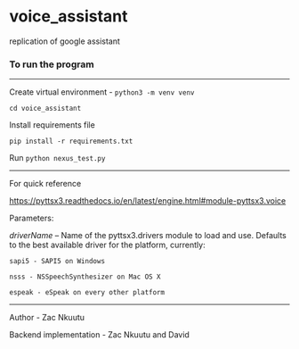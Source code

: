 # voice_assistant
replication of google assistant

### To run the program
----
Create virtual environment -
```python3 -m venv venv```

```cd voice_assistant```

Install requirements file

```pip install -r requirements.txt```

Run  ```python nexus_test.py ```

-----------------------
For quick reference

https://pyttsx3.readthedocs.io/en/latest/engine.html#module-pyttsx3.voice


Parameters:

*driverName* –
Name of the pyttsx3.drivers module to load and use. Defaults to the best available driver for the platform, currently:

```sapi5 - SAPI5 on Windows```

```nsss - NSSpeechSynthesizer on Mac OS X```

```espeak - eSpeak on every other platform```

---
Author - Zac Nkuutu

Backend implementation - Zac Nkuutu and David





